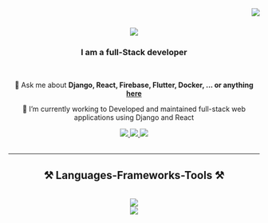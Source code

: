 <img align="right" src="https://visitor-badge.laobi.icu/badge?page_id=Yacine166.Yacine166" />
<h1 align="center">
    <img src="https://readme-typing-svg.herokuapp.com/?font=Righteous&size=35&center=true&vCenter=true&width=500&height=70&duration=4000&lines=Hi+There!+👋;+I'm+Yacine+Aoumara;" />
</h1>

<h3 align="center">I am a full-Stack developer </h3>
<br/>
<div align="center">
 
💬 Ask me about **Django, React, Firebase, Flutter, Docker, ... or anything [here](https://aoumara-yacine.netlify.app/#contact)**

 🌱 I’m currently working to Developed and maintained full-stack web applications 
using Django and React
</div>

<div align="center"> 
  <a href="mailto:yacineaoumara2@gmail.com">
    <img src="https://img.shields.io/badge/Gmail-333333?style=for-the-badge&logo=gmail&logoColor=red" />
  </a>
  <a href="https://dz.linkedin.com/in/aoumara-yacine-822246257" target="_blank">
    <img src="https://img.shields.io/badge/LinkedIn-0077B5?style=for-the-badge&logo=linkedin&logoColor=white" target="_blank" target="_blank" />
  </a>
  <a href="https://aoumara-yacine.netlify.app" target="_blank">
     <img src="https://img.shields.io/badge/Portfolio-FF5722?style=for-the-badge&logo=todoist&logoColor=white" target="_blank" /> <!-- sqlite, safari, google-chrome are other good icon options -->
  </a>
</div>

<br/>
<hr/>

<h2 align="center">⚒️ Languages-Frameworks-Tools ⚒️</h2>
<br/>
<div align="center">
    <img src="https://skillicons.dev/icons?i=html,css,react,java,wpf,python,c,flutter,mysql,django,git,firebase"/><br>
    <img src="https://skillicons.dev/icons?i=vscode,github,aws,figma,docker" /><br>
</div>

